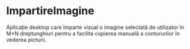 # ImpartireImagine
Aplicație desktop care împarte vizual o imagine selectată de utilizator în M×N dreptunghiuri pentru a facilita copierea manuală a contururilor în vederea picturii.
